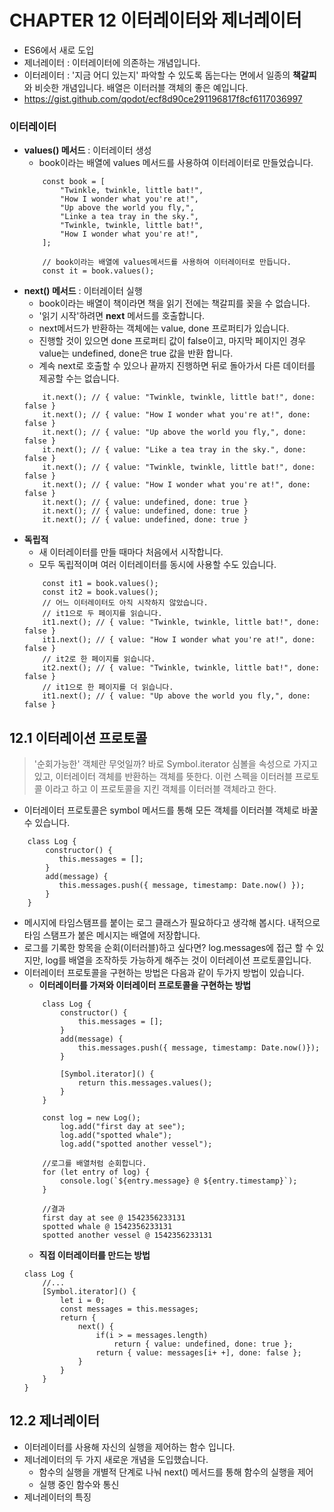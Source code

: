 # CHAPTER 12 이터레이터와 제너레이터
- ES6에서 새로 도입
- 제너레이터 : 이터레이터에 의존하는 개념입니다.
- 이터레이터 : '지금 어디 있는지' 파악할 수 있도록 돕는다는 면에서 일종의 **책갈피**와 비슷한 개념입니다. 배열은 이터러블 객체의 좋은 예입니다.
- https://gist.github.com/qodot/ecf8d90ce291196817f8cf6117036997

### 이터레이터
- **values() 메서드** : 이터레이터 생성
    - book이라는 배열에 values 메서드를 사용하여 이터레이터로 만들었습니다.
    ```
        const book = [
            "Twinkle, twinkle, little bat!",
            "How I wonder what you're at!",
            "Up above the world you fly,",
            "Linke a tea tray in the sky.",
            "Twinkle, twinkle, little bat!",
            "How I wonder what you're at!",
        ];

        // book이라는 배열에 values메서드를 사용하여 이터레이터로 만듭니다.
        const it = book.values();
    ```
- **next() 메서드** : 이터레이터 실행
    - book이라는 배열이 책이라면 책을 읽기 전에는 책갈피를 꽂을 수 없습니다.
    - '읽기 시작'하려면 **next** 메서드를 호출합니다.
    - next메서드가 반환하는 객체에는 value, done 프로퍼티가 있습니다.
    - 진행할 것이 있으면 done 프로퍼티 값이 false이고, 마지막 페이지인 경우 value는 undefined, done은 true 값을 반환 합니다.
    - 계속 next로 호출할 수 있으나 끝까지 진행하면 뒤로 돌아가서 다른 데이터를 제공할 수는 없습니다.
    ```
        it.next(); // { value: "Twinkle, twinkle, little bat!", done: false }
        it.next(); // { value: "How I wonder what you're at!", done: false }
        it.next(); // { value: "Up above the world you fly,", done: false }
        it.next(); // { value: "Like a tea tray in the sky.", done: false }
        it.next(); // { value: "Twinkle, twinkle, little bat!", done: false }
        it.next(); // { value: "How I wonder what you're at!", done: false }
        it.next(); // { value: undefined, done: true }
        it.next(); // { value: undefined, done: true }
        it.next(); // { value: undefined, done: true }
    ```
- **독립적**
    - 새 이터레이터를 만들 때마다 처음에서 시작합니다.
    - 모두 독립적이며 여러 이터레이터를 동시에 사용할 수도 있습니다.
    ```
        const it1 = book.values();
        const it2 = book.values();
        // 어느 이터레이터도 아직 시작하지 않았습니다.
        // it1으로 두 페이지를 읽습니다.
        it1.next(); // { value: "Twinkle, twinkle, little bat!", done: false }
        it1.next(); // { value: "How I wonder what you're at!", done: false }
        // it2로 한 페이지를 읽습니다.
        it2.next(); // { value: "Twinkle, twinkle, little bat!", done: false }
        // it1으로 한 페이지를 더 읽습니다.
        it1.next(); // { value: "Up above the world you fly,", done: false }
    ```


## 12.1 이터레이션 프로토콜
> '순회가능한' 객체란 무엇일까? 바로 Symbol.iterator 심볼을 속성으로 가지고 있고, 이터레이터 객체를 반환하는 객체를 뜻한다. 이런 스펙을 이터러블 프로토콜 이라고 하고 이 프로토콜을 지킨 객체를 이터러블 객체라고 한다.

- 이터레이터 프로토콜은 symbol 메서드를 통해 모든 객체를 이터러블 객체로 바꿀 수 있습니다.
```
    class Log {
        constructor() {
           this.messages = [];
        }
        add(message) {
           this.messages.push({ message, timestamp: Date.now() });
        }
    }
```
- 메시지에 타임스탬프를 붙이는 로그 클래스가 필요하다고 생각해 봅시다. 내적으로 타임 스탬프가 붙은 메시지는 배열에 저장합니다.
- 로그를 기록한 항목을 순회(이터러블)하고 싶다면? log.messages에 접근 할 수 있지만, log를 배열을 조작하듯 가능하게 해주는 것이 이터레이션 프로토콜입니다.
- 이터레이터 프로토콜을 구현하는 방법은 다음과 같이 두가지 방법이 있습니다.
    - **이터레이터를 가져와 이터레이터 프로토콜을 구현하는 방법**
    ```
        class Log {
            constructor() {
                this.messages = [];
            }
            add(message) {
                this.messages.push({ message, timestamp: Date.now()});
            }

            [Symbol.iterator]() {
                return this.messages.values();
            }
        }
        
        const log = new Log();
            log.add("first day at see");
            log.add("spotted whale");
            log.add("spotted another vessel");
        ​
        //로그를 배열처럼 순회합니다.
        for (let entry of log) {
            console.log(`${entry.message} @ ${entry.timestamp}`);
        }

        //결과
        first day at see @ 1542356233131
        spotted whale @ 1542356233131
        spotted another vessel @ 1542356233131
    ```
    - **직접 이터레이터를 만드는 방법**
    ```
    class Log {
        //...
        [Symbol.iterator]() {
            let i = 0;
            const messages = this.messages;
            return {
                next() {
                    if(i > = messages.length)
                        return { value: undefined, done: true };
                    return { value: messages[i+ +], done: false };
                }
            }
        }
    }
    ```

## 12.2  제너레이터
- 이터레이터를 사용해 자신의 실행을 제어하는 함수 입니다.
- 제너레이터의 두 가지 새로운 개념을 도입했습니다.
    - 함수의 실행을 개별적 단계로 나눠 next() 메서드를 통해 함수의 실행을 제어
    - 실행 중인 함수와 통신
- 제너레이터의 특징
    